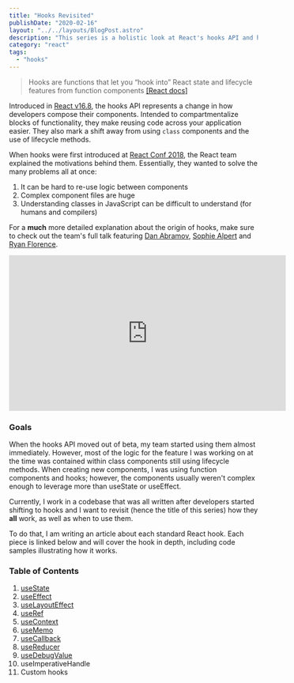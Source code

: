 ```yaml
---
title: "Hooks Revisited"
publishDate: "2020-02-16"
layout: "../../layouts/BlogPost.astro"
description: "This series is a holistic look at React's hooks API and how they each work."
category: "react"
tags:
  - "hooks"
---
```


> Hooks are functions that let you “hook into” React state and lifecycle features from function components [[React docs]](https://reactjs.org/docs/hooks-overview.html#but-what-is-a-hook)

Introduced in <a href="https://github.com/facebook/react/blob/master/CHANGELOG.md#1680-february-6-2019" target="_blank">React v16.8</a>, the hooks API represents a change in how developers compose their components. Intended to compartmentalize blocks of functionality, they make reusing code across your application easier. They also mark a shift away from using `class` components and the use of lifecycle methods.

When hooks were first introduced at [React Conf 2018](https://www.youtube.com/playlist?list=PLPxbbTqCLbGE5AihOSExAa4wUM-P42EIJ), the React team explained the motivations behind them. Essentially, they wanted to solve the many problems all at once:

1. It can be hard to re-use logic between components
2. Complex component files are huge
3. Understanding classes in JavaScript can be difficult to understand (for humans and compilers)

For a **much** more detailed explanation about the origin of hooks, make sure to check out the team's full talk featuring [Dan Abramov](https://overreacted.io/), [Sophie Alpert](https://sophiebits.com/) and [Ryan Florence](https://reacttraining.com/).

<iframe
  width="560"
  height="315"
  src="https://www.youtube.com/embed/dpw9EHDh2bM"
  frameborder="0"
  allow="accelerometer; autoplay; encrypted-media; gyroscope; picture-in-picture"
  allowfullscreen
></iframe>

### Goals

When the hooks API moved out of beta, my team started using them almost immediately. However, most of the logic for the feature I was working on at the time was contained within class components still using lifecycle methods. When creating new components, I was using function components and hooks; however, the components usually weren't complex enough to leverage more than useState or useEffect.

Currently, I work in a codebase that was all written after developers started shifting to hooks and I want to revisit (hence the title of this series) how they **all** work, as well as when to use them.

To do that, I am writing an article about each standard React hook. Each piece is linked below and will cover the hook in depth, including code samples illustrating how it works.

### Table of Contents

1. <a href="/posts/hooks-usestate">useState</a>
2. <a href="/posts/hooks-useeffect">useEffect</a>
3. <a href="/posts/hooks-uselayouteffect">useLayoutEffect</a>
4. <a href="/posts/hooks-useref">useRef</a>
5. <a href="/posts/hooks-usecontext">useContext</a>
6. <a href="/posts/hooks-usememo">useMemo</a>
7. <a href="/posts/hooks-usecallback">useCallback</a>
8. <a href="/posts/hooks-usereducer">useReducer</a>
9. <a href="/posts/hooks-usedebugvalue">useDebugValue</a>
10. useImperativeHandle
11. Custom hooks
